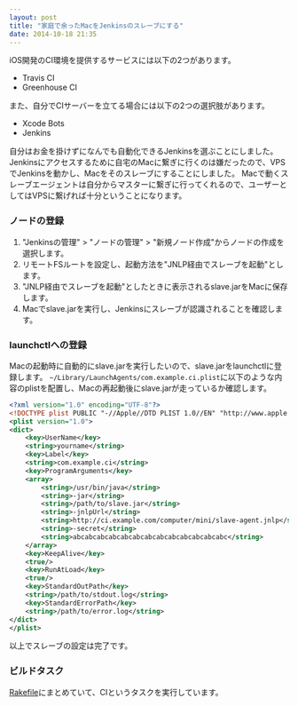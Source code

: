 ```yaml
---
layout: post
title: "家庭で余ったMacをJenkinsのスレーブにする"
date: 2014-10-18 21:35
---
```


iOS開発のCI環境を提供するサービスには以下の2つがあります。

- Travis CI
- Greenhouse CI

また、自分でCIサーバーを立てる場合には以下の2つの選択肢があります。

- Xcode Bots
- Jenkins

自分はお金を掛けずになんでも自動化できるJenkinsを選ぶことにしました。
Jenkinsにアクセスするために自宅のMacに繋ぎに行くのは嫌だったので、VPSでJenkinsを動かし、Macをそのスレーブにすることにしました。
Macで動くスレーブエージェントは自分からマスターに繋ぎに行ってくれるので、ユーザーとしてはVPSに繋げれば十分ということになります。

### ノードの登録

1. "Jenkinsの管理" > "ノードの管理" > "新規ノード作成"からノードの作成を選択します。
2. リモートFSルートを設定し、起動方法を"JNLP経由でスレーブを起動"とします。
3. "JNLP経由でスレーブを起動"としたときに表示されるslave.jarをMacに保存します。
4. Macでslave.jarを実行し、Jenkinsにスレーブが認識されることを確認します。

### launchctlへの登録

Macの起動時に自動的にslave.jarを実行したいので、slave.jarをlaunchctlに登録します。
`~/Library/LaunchAgents/com.example.ci.plist`に以下のような内容のplistを配置し、Macの再起動後にslave.jarが走っているか確認します。

```xml
<?xml version="1.0" encoding="UTF-8"?>
<!DOCTYPE plist PUBLIC "-//Apple//DTD PLIST 1.0//EN" "http://www.apple.com/DTDs/PropertyList-1.0.dtd">
<plist version="1.0">
<dict>
    <key>UserName</key>
    <string>yourname</string>
    <key>Label</key>
    <string>com.example.ci</string>
    <key>ProgramArguments</key>
    <array>
        <string>/usr/bin/java</string>
        <string>-jar</string>
        <string>/path/to/slave.jar</string>
        <string>-jnlpUrl</string>
        <string>http://ci.example.com/computer/mini/slave-agent.jnlp</string>
        <string>-secret</string>
        <string>abcabcabcabcabcabcabcabcabcabcabcabcabc</string>
    </array>
    <key>KeepAlive</key>
    <true/>
    <key>RunAtLoad</key>
    <true/>
    <key>StandardOutPath</key>
    <string>/path/to/stdout.log</string>
    <key>StandardErrorPath</key>
    <string>/path/to/error.log</string>
</dict>
</plist>
```

以上でスレーブの設定は完了です。


### ビルドタスク

[Rakefile](https://gist.github.com/ishkawa/2645936fe0bbce1acd7c)にまとめていて、CIというタスクを実行しています。

